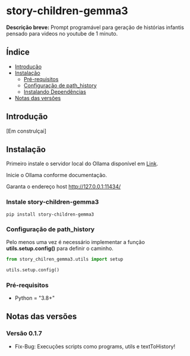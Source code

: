 # story-children-gemma3

**Descrição breve:** Prompt programável para geração de histórias infantis pensado para videos no youtube de 1 minuto.

## Índice

- [Introdução](#introdução)
- [Instalação](#instalação)
  - [Pré-requisitos](#pré-requisitos)
  - [Configuração de path_history](#configuração-de-path_history)
  - [Instalando Dependências](#instalando-dependências)
- [Notas das versões](#notas_das_versões)

## Introdução

[Em construlçai]

## Instalação

Primeiro instale o servidor local do Ollama disponível em [Link](https://ollama.com/).

Inicie o Ollama conforme documentação.

Garanta o endereço host http://127.0.0.1:11434/


### Instale story-children-gemma3


```shell
pip install story-children-gemma3

```

### Configuração de path_history

Pelo menos uma vez é necessário implementar a função **utils.setup.config()** para definir o caminho.


```python
from story_chilren_gemma3.utils import setup

utils.setup.config()

```
### Pré-requisitos


- Python = "3.8+"

## Notas das versões

### Versão 0.1.7
- Fix-Bug: Execuções scripts como programs, utils e textToHistory!
